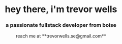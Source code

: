 <h1 align="center">hey there, i'm trevor wells</h1>
<h3 align="center">a passionate fullstack developer from boise</h3>
<p align="center">reach me at **trevorwells.se@gmail.com**</p>
